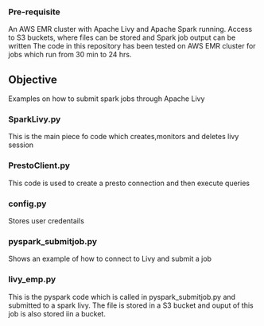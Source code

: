 ### Pre-requisite
An AWS EMR cluster with Apache Livy and Apache Spark running. 
Access to S3 buckets, where files can be stored and Spark job output can be written
The code in this repository has been tested on AWS EMR cluster for jobs which run from 30 min to 24 hrs.

## Objective
Examples on how to submit spark jobs through Apache Livy

### SparkLivy.py
This is the main piece fo code which creates,monitors and deletes livy session

### PrestoClient.py
This code is used to create a presto connection and then execute queries

### config.py
Stores user credentails

### pyspark_submitjob.py
Shows an example of how to connect to Livy and submit a job

### livy_emp.py
This is the pyspark code which is called in pyspark_submitjob.py and submitted to a spark livy. The file is stored in a S3 bucket and ouput of this job is also stored iin a bucket.
